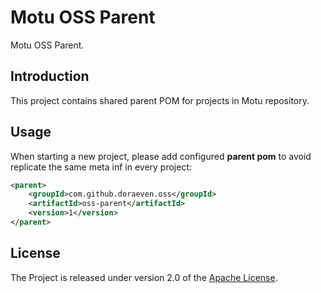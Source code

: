 # Motu OSS Parent

Motu OSS Parent.

## Introduction

This project contains shared parent POM for projects in Motu repository.

## Usage

When starting a new project, please add configured **parent pom** to avoid replicate the same meta inf in every project:

```xml
<parent>
	<groupId>com.github.doraeven.oss</groupId>
	<artifactId>oss-parent</artifactId>
	<version>1</version>
</parent>
```

## License

The Project is released under version 2.0 of the [Apache License](https://www.apache.org/licenses/LICENSE-2.0).

